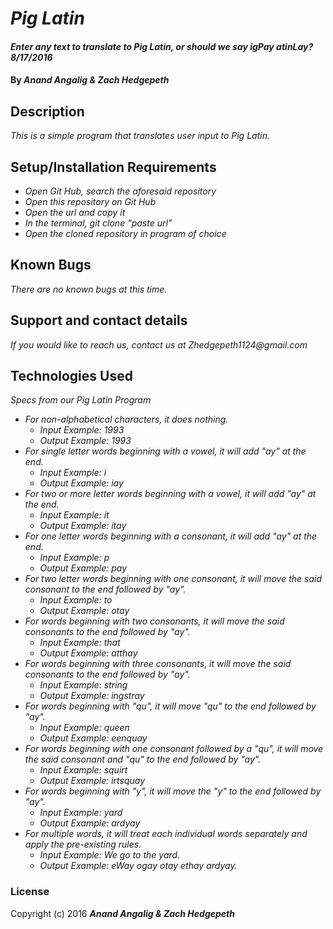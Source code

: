 # _Pig Latin_

#### _Enter any text to translate to Pig Latin, or should we say igPay atinLay? 8/17/2016_

#### By _**Anand Angalig & Zach Hedgepeth**_

## Description

_This is a simple program that translates user input to Pig Latin._

## Setup/Installation Requirements

* _Open Git Hub, search the aforesaid repository_
* _Open this repository on Git Hub_
* _Open the url and copy it_
* _In the terminal, git clone "paste url"_
* _Open the cloned repository in program of choice_


## Known Bugs

_There are no known bugs at this time._

## Support and contact details

_If you would like to reach us, contact us at Zhedgepeth1124@gmail.com_

## Technologies Used

_Specs from our Pig Latin Program_
* _For non-alphabetical characters, it does nothing._
  * _Input Example: 1993_
  * _Output Example: 1993_
* _For single letter words beginning with a vowel, it will add "ay" at the end._
  * _Input Example: i_
  * _Output Example: iay_
* _For two or more letter words beginning with a vowel, it will add "ay" at the end._
  * _Input Example: it_
  * _Output Example: itay_
* _For one letter words beginning with a consonant, it will add "ay" at the end._
  * _Input Example: p_
  * _Output Example: pay_
* _For two letter words beginning with one consonant, it will move the said consonant to the end followed by "ay"._
  * _Input Example: to_
  * _Output Example: otay_
* _For words beginning with two consonants, it will move the said consonants to the end followed by "ay"._
  * _Input Example: that_
  * _Output Example: atthay_
* _For words beginning with three consonants, it will move the said consonants to the end followed by "ay"._
  * _Input Example: string_
  * _Output Example: ingstray_
* _For words beginning with "qu", it will move "qu" to the end followed by "ay"._
  * _Input Example: queen_
  * _Output Example: eenquay_
* _For words beginning with one consonant followed by a "qu", it will move the said consonant and "qu" to the end followed by "ay"._
  * _Input Example: squirt_
  * _Output Example: irtsquay_
* _For words beginning with "y", it will move the "y" to the end followed by "ay"._
  * _Input Example: yard_
  * _Output Example: ardyay_
* _For multiple words, it will treat each individual words separately and apply the pre-existing rules._
  * _Input Example: We go to the yard._
  * _Output Example: eWay ogay otay ethay ardyay._

### License

Copyright (c) 2016 **_Anand Angalig & Zach Hedgepeth_**

